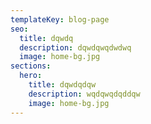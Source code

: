 ```yaml
---
templateKey: blog-page
seo:
  title: dqwdq
  description: dqwdqwqdwdwq
  image: home-bg.jpg
sections:
  hero:
    title: dqwdqdqw
    description: wqdqwqdqddqw
    image: home-bg.jpg
---
```

